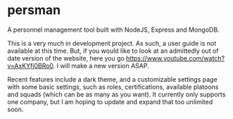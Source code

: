 # persman
A personnel management tool built with NodeJS, Express and MongoDB.

This is a very much in development project. As such, a user guide is not available at this time. But, if you would like to look at an admittedly out of date version of the website, here you go https://www.youtube.com/watch?v=AxKYfj0BRo0. I will make a new version ASAP.

Recent features include a dark theme, and a customizable settings page with some basic settings, such as roles, certifications, available platoons and squads (which can be as many as you want). It currently only supports one company, but I am hoping to update and expand that too unlimited soon.

